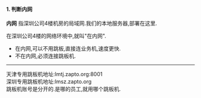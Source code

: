 #### 1. 判断内网

**内网** 指深圳公司4楼机房的局域网.我们的本地服务器,部署在这里.  

在深圳公司4楼的网络环境中,就叫"在内网".  

+ 在内网,可以不用跳板,直接连业务机,速度更快.  
+ 不在内网,必须连接跳板机.
_______
天津专用跳板机地址:lmtj.zapto.org:8001  
深圳专用跳板机地址:lmsz.zapto.org  
跳板机账号是分开的.是哪的员工,就用哪个跳板机.  

